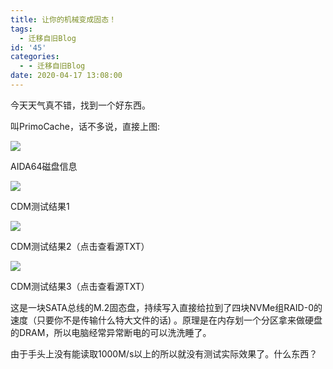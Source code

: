 ```yaml
---
title: 让你的机械变成固态！
tags:
  - 迁移自旧Blog
id: '45'
categories:
  - - 迁移自旧Blog
date: 2020-04-17 13:08:00
---
```


今天天气真不错，找到一个好东西。

叫PrimoCache，话不多说，直接上图:

[![](https://blog-old.yuameshi.top/passages/20200417/aida64.jpg)](https://blog-old.yuameshi.top/passages/20200417/aida64.jpg)

AIDA64磁盘信息

![](https://blog-old.yuameshi.top/passages/20200417/10151.jpg)

CDM测试结果1

[![](https://blog-old.yuameshi.top/passages/20200417/10622.jpg)](https://blog-old.yuameshi.top/passages/20200417/CDM_20200415163824.txt)

CDM测试结果2（点击查看源TXT）

[![](https://blog-old.yuameshi.top/passages/20200417/10933.jpg)](https://blog-old.yuameshi.top/passages/20200417/CDM_20200415153952.txt)

CDM测试结果3（点击查看源TXT）

这是一块SATA总线的M.2固态盘，持续写入直接给拉到了四块NVMe组RAID-0的速度（只要你不是传输什么特大文件的话) 。原理是在内存划一个分区拿来做硬盘的DRAM，所以电脑经常异常断电的可以洗洗睡了。

由于手头上没有能读取1000M/s以上的所以就没有测试实际效果了。什么东西？